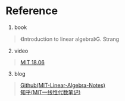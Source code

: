 # Reference
1. book
> 《Introduction to linear algebra》G. Strang
2. video 
> [MIT 18.06](https://www.bilibili.com/video/BV16Z4y1U7oU?p=1&vd_source=34813300d78b998736ee352b904b5693)
3. blog
> [Github(MIT-Linear-Algebra-Notes)](https://github.com/MLNLP-World/MIT-Linear-Algebra-Notes)  
> [知乎(MIT—线性代数笔记)](https://zhuanlan.zhihu.com/p/45707832)
